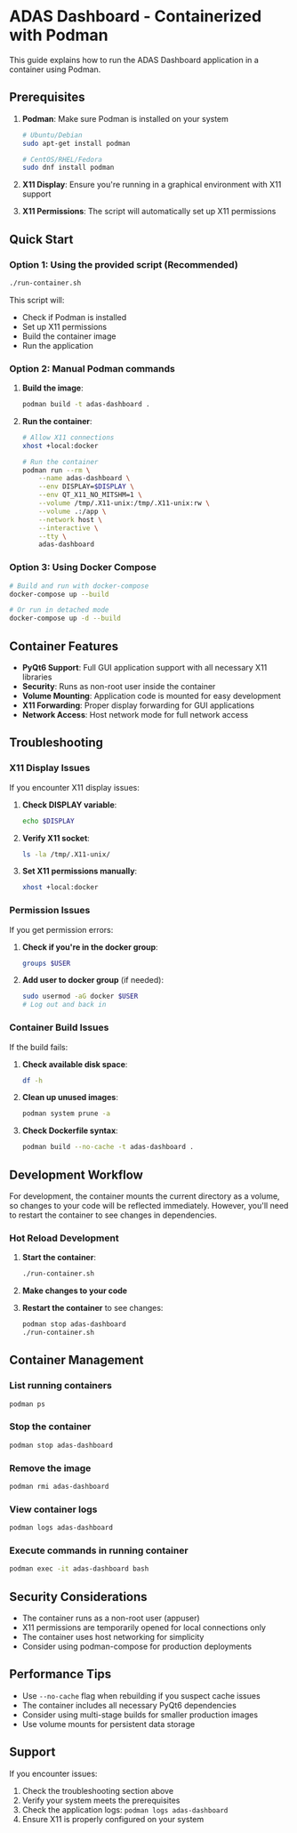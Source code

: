 # ADAS Dashboard - Containerized with Podman

This guide explains how to run the ADAS Dashboard application in a container using Podman.

## Prerequisites

1. **Podman**: Make sure Podman is installed on your system
   ```bash
   # Ubuntu/Debian
   sudo apt-get install podman
   
   # CentOS/RHEL/Fedora
   sudo dnf install podman
   ```

2. **X11 Display**: Ensure you're running in a graphical environment with X11 support

3. **X11 Permissions**: The script will automatically set up X11 permissions

## Quick Start

### Option 1: Using the provided script (Recommended)

```bash
./run-container.sh
```

This script will:
- Check if Podman is installed
- Set up X11 permissions
- Build the container image
- Run the application

### Option 2: Manual Podman commands

1. **Build the image**:
   ```bash
   podman build -t adas-dashboard .
   ```

2. **Run the container**:
   ```bash
   # Allow X11 connections
   xhost +local:docker
   
   # Run the container
   podman run --rm \
       --name adas-dashboard \
       --env DISPLAY=$DISPLAY \
       --env QT_X11_NO_MITSHM=1 \
       --volume /tmp/.X11-unix:/tmp/.X11-unix:rw \
       --volume .:/app \
       --network host \
       --interactive \
       --tty \
       adas-dashboard
   ```

### Option 3: Using Docker Compose

```bash
# Build and run with docker-compose
docker-compose up --build

# Or run in detached mode
docker-compose up -d --build
```

## Container Features

- **PyQt6 Support**: Full GUI application support with all necessary X11 libraries
- **Security**: Runs as non-root user inside the container
- **Volume Mounting**: Application code is mounted for easy development
- **X11 Forwarding**: Proper display forwarding for GUI applications
- **Network Access**: Host network mode for full network access

## Troubleshooting

### X11 Display Issues

If you encounter X11 display issues:

1. **Check DISPLAY variable**:
   ```bash
   echo $DISPLAY
   ```

2. **Verify X11 socket**:
   ```bash
   ls -la /tmp/.X11-unix/
   ```

3. **Set X11 permissions manually**:
   ```bash
   xhost +local:docker
   ```

### Permission Issues

If you get permission errors:

1. **Check if you're in the docker group**:
   ```bash
   groups $USER
   ```

2. **Add user to docker group** (if needed):
   ```bash
   sudo usermod -aG docker $USER
   # Log out and back in
   ```

### Container Build Issues

If the build fails:

1. **Check available disk space**:
   ```bash
   df -h
   ```

2. **Clean up unused images**:
   ```bash
   podman system prune -a
   ```

3. **Check Dockerfile syntax**:
   ```bash
   podman build --no-cache -t adas-dashboard .
   ```

## Development Workflow

For development, the container mounts the current directory as a volume, so changes to your code will be reflected immediately. However, you'll need to restart the container to see changes in dependencies.

### Hot Reload Development

1. **Start the container**:
   ```bash
   ./run-container.sh
   ```

2. **Make changes to your code**

3. **Restart the container** to see changes:
   ```bash
   podman stop adas-dashboard
   ./run-container.sh
   ```

## Container Management

### List running containers
```bash
podman ps
```

### Stop the container
```bash
podman stop adas-dashboard
```

### Remove the image
```bash
podman rmi adas-dashboard
```

### View container logs
```bash
podman logs adas-dashboard
```

### Execute commands in running container
```bash
podman exec -it adas-dashboard bash
```

## Security Considerations

- The container runs as a non-root user (appuser)
- X11 permissions are temporarily opened for local connections only
- The container uses host networking for simplicity
- Consider using podman-compose for production deployments

## Performance Tips

- Use `--no-cache` flag when rebuilding if you suspect cache issues
- The container includes all necessary PyQt6 dependencies
- Consider using multi-stage builds for smaller production images
- Use volume mounts for persistent data storage

## Support

If you encounter issues:

1. Check the troubleshooting section above
2. Verify your system meets the prerequisites
3. Check the application logs: `podman logs adas-dashboard`
4. Ensure X11 is properly configured on your system 